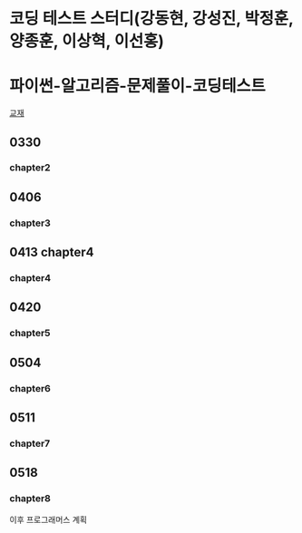 # 코딩 테스트 스터디(강동현, 강성진, 박정훈, 양종훈, 이상혁, 이선홍)
# 파이썬-알고리즘-문제풀이-코딩테스트
[교재](https://www.inflearn.com/course/%ED%8C%8C%EC%9D%B4%EC%8D%AC-%EC%95%8C%EA%B3%A0%EB%A6%AC%EC%A6%98-%EB%AC%B8%EC%A0%9C%ED%92%80%EC%9D%B4-%EC%BD%94%EB%94%A9%ED%85%8C%EC%8A%A4%ED%8A%B8)
## 0330
  ### chapter2

## 0406
  ### chapter3
## 0413 chapter4
  ### chapter4
## 0420
  ### chapter5
## 0504
  ### chapter6
## 0511
  ### chapter7
## 0518
  ### chapter8

이후 프로그래머스 계획
